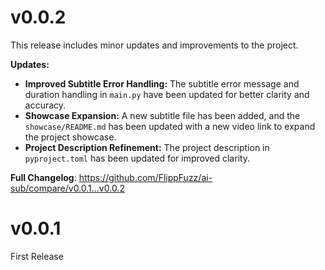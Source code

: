 # v0.0.2

This release includes minor updates and improvements to the project.

**Updates:**
*   **Improved Subtitle Error Handling:** The subtitle error message and duration handling in `main.py` have been updated for better clarity and accuracy.
*   **Showcase Expansion:** A new subtitle file has been added, and the `showcase/README.md` has been updated with a new video link to expand the project showcase.
*   **Project Description Refinement:** The project description in `pyproject.toml` has been updated for improved clarity.

**Full Changelog**: https://github.com/FlippFuzz/ai-sub/compare/v0.0.1...v0.0.2

# v0.0.1

First Release